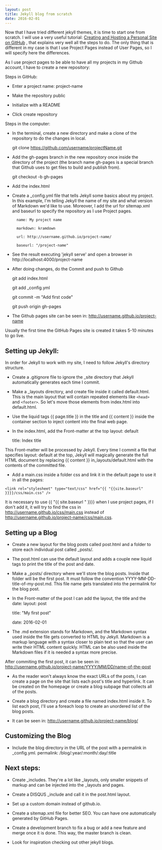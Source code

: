 ```yaml
---
layout: post
title: Jekyll blog from scratch
date: 2016-02-01
---
```


Now that I have tried different jekyll themes, it is time to start one from scratch. I will use a very useful tutorial: <a href="http://jmcglone.com/guides/github-pages">Creating and Hosting a Personal Site on GitHub</a> , that explains very well all the steps to do. The only thing that is different in my case is that I use Project Pages instead of User Pages, so I will specify here the differences. 

As I use project pages to be able to have all my projects in my Github account, I have to create a new repository:

Steps in GitHub:

- Enter a project name: project-name

- Make the repository public

- Initialize with a README

- Click create repository

Steps in the computer:

- In the terminal, create a new directory and make a clone of the repository to do the changes in local.

	git clone https://github.com/username/projectName.git

- Add the gh-pages branch in the new repository once inside the directory of the project (the branch name gh-pages is a special branch that Github uses to get files to build and publish from).

	git checkout -b gh-pages

- Add the index.html 

- Create a _config.yml file that tells Jekyll some basics about my project. In this example, I'm telling Jekyll the name of my site and what version of Markdown we'd like to use. Moreover, I add the url for sitemap.xml and baseurl to specify the repository as I use Project pages.

        name: My project name

        markdown: kramdown

        url: http://username.github.io/project-name/

        baseurl: "/project-name"

- See the result executing 'jekyll serve' and open a browser in http://localhost:4000/project-name

- After doing changes, do the Commit and push to Github

	git add index.html

	git add _config.yml

	git commit -m "Add first code"

	git push origin gh-pages

- The Github pages site can be seen in:
	http://username.github.io/project-name

Usually the first time the GitHub Pages site is created it takes 5-10 minutes to go live.

<h2>Setting up Jekyll:</h2>

In order for Jekyll to work with my site, I need to follow Jekyll's directory structure.

- Create a .gitignore file to ignore the _site directory that Jekyll automatically generates each time I commit.

- Make a _layouts directory, and create file inside it called default.html. This is the main layout that will contain repeated elements like `<head>` and `<footer>`. So let's move those elements from index.html into default.html.

- Use the liquid tags {{ page.title }} in the title and {{ content }} inside the container section to inject content into the final web page.

- In the index.html, add the Front-matter at the top
	layout: default

	title: Index title

This Front-matter will be processed by Jekyll. Every time I commit a file that specifies layout: default at the top, Jekyll will magically generate the full HTML document by replacing {{ content }} in_layouts/default.html with the contents of the committed file.

- Add a main.css inside a folder css and link it in the default page to use it in all the pages:

`<link rel="stylesheet" type="text/css" href="{{ "{{site.baseurl" }}}}/css/main.css" />`

It is necessary to use {{ "{{ site.baseurl " }}}} when I use project pages, if I don't add it, it will try to find the css in http://username.github.io/css/main.css instead of http://username.github.io/project-name/css/main.css.


<h2>Setting up a Blog</h2>

- Create a new layout for the blog posts called post.html and a folder to store each individual post called _posts/.

- The post.html can use the default layout and adds a couple new liquid tags to print the title of the post and date.

- Make a _posts/ directory where we'll store the blog posts. Inside that folder will be the first post. It must follow the convention YYYY-MM-DD-title-of-my-post.md. This file name gets translated into the permalink for the blog post.

- In the Front-matter of the post I can add the layout, the title and the date:
	layout: post
	
	title: "My first post"

	date: 2016-02-01

- The .md extension stands for Markdown, and the Markdown syntax used inside the file gets converted to HTML by Jekyll. Markdown is a markup language with a syntax closer to plain text so that the user can write their HTML content quickly. HTML can be also used inside the Markdown files if it is needed a syntax more precise.

After commiting the first post, it can be seen in:
	http://username.github.io/project-name/YYYY/MM/DD/name-of-the-post

- As the reader won't always know the exact URLs of the posts, I can create a page on the site that lists each post's title and hyperlink. It can be created on the homepage or create a blog subpage that collects all of the posts.

- Create a blog directory and create a file named index.html inside it. To list each post, I'll use a foreach loop to create an unordered list of the blog posts.

- It can be seen in:
	http://username.github.io/project-name/blog/


<h2>Customizing the Blog</h2>

- Include the blog directory in the URL of the post with a permalink in _config.yml.
	permalink: /blog/:year/:month/:day/:title


<h2>Next steps:</h2>

- Create _includes. They're a lot like _layouts, only smaller snippets of markup and can be injected into the _layouts and pages.

- Create a DISQUS _include and call it in the post.html layout.

- Set up a custom domain instead of github.io.

- Create a sitemap.xml file for better SEO. You can have one automatically generated by GitHub Pages.

- Create a development branch to fix a bug or add a new feature and merge once it is done. This way, the master branch is clean.

- Look for inspiration checking out other jekyll blogs.




